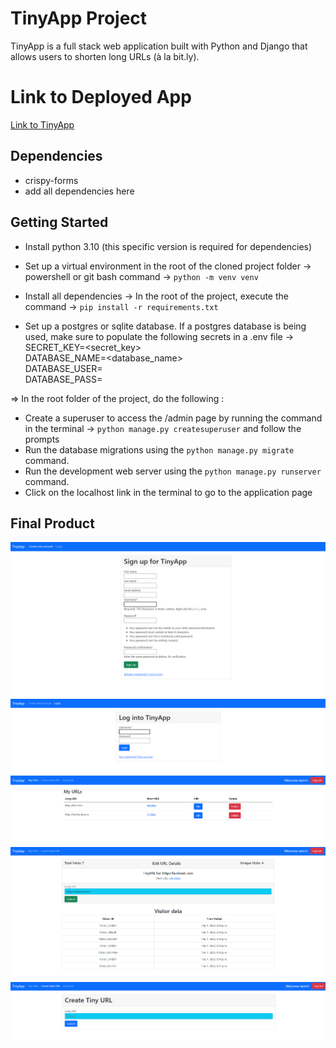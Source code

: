 # TinyApp Project

TinyApp is a full stack web application built with Python and Django that allows users to shorten long URLs (à la bit.ly).

# Link to Deployed App

[Link to TinyApp](http://tan629.pythonanywhere.com/)

## Dependencies
- crispy-forms
- add all dependencies here

## Getting Started

- Install python 3.10 (this specific version is required for dependencies)
- Set up a virtual environment in the root of the cloned project folder -> powershell or git bash command -> `python -m venv venv`
- Install all dependencies -> In the root of the project, execute the command -> `pip install -r requirements.txt`
  
- Set up a postgres or sqlite database.  If a postgres database is being used, make sure to populate the following secrets in a .env file ->
  SECRET_KEY=<secret_key> <br/>
  DATABASE_NAME=<database_name> <br/>
  DATABASE_USER=<username> <br/>
  DATABASE_PASS=<password> <br/>

=> In the root folder of the project, do the following : <br/>
- Create a superuser to access the /admin page by running the command in the terminal ->
  `python manage.py createsuperuser` and follow the prompts
- Run the database migrations using the `python manage.py migrate` command.
- Run the development web server using the `python manage.py runserver` command.
- Click on the localhost link in the terminal to go to the application page

  
## Final Product

!["Register page"](https://github.com/tan629/url_shortener/blob/main/docs/REGISTER.png)
!["Login page"](https://github.com/tan629/url_shortener/blob/main/docs/LOGIN_PAGE.png)
!["Home page displaying short URLs"](https://github.com/tan629/url_shortener/blob/main/docs/URLS.png)
!["Edit URL page"](https://github.com/tan629/url_shortener/blob/main/docs/VISITOR_DATA.png)
!["Create Short URL page"](https://github.com/tan629/url_shortener/blob/main/docs/CREATE_URL.png)


